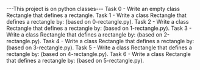 ---This project is on python classes---
Task 0 - Write an empty class Rectangle that defines a rectangle.
Task 1 - Write a class Rectangle that defines a rectangle by: (based on 0-rectangle.py).
Task 2 - Write a class Rectangle that defines a rectangle by: (based on 1-rectangle.py).
Task 3 - Write a class Rectangle that defines a rectangle by: (based on 2-rectangle.py).
Task 4 - Write a class Rectangle that defines a rectangle by: (based on 3-rectangle.py).
Task 5 - Write a class Rectangle that defines a rectangle by: (based on 4-rectangle.py).
Task 6 - Write a class Rectangle that defines a rectangle by: (based on 5-rectangle.py).
